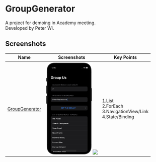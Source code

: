 # GroupGenerator

A project for demoing in Academy meeting.
<br>Developed by Peter Wi.

## Screenshots

|Name|Screenshots|Key Points
|--|--|--|
|[GroupGenerator](GroupGenerator)|<img src="Screenshots/frame_2.png" width="150"/><img src="Screenshots/record_1.gif" width="135"/>|1.List<br>2.ForEach <br>3.NavigationView/Link<br>4.State/Binding
